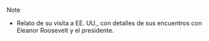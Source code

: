 >[!NOTE]
>- Relato de su visita a EE. UU., con detalles de sus encuentros con Eleanor Roosevelt y el presidente.

